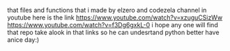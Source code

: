 that files and functions that i made by  elzero and codezela channel in youtube here is the link
https://www.youtube.com/watch?v=xzuguCSizWw
https://www.youtube.com/watch?v=f3Dg6gxkL-0
i hope any one will find that repo take alook in that links so he can undesrtand python better
have anice day:)
